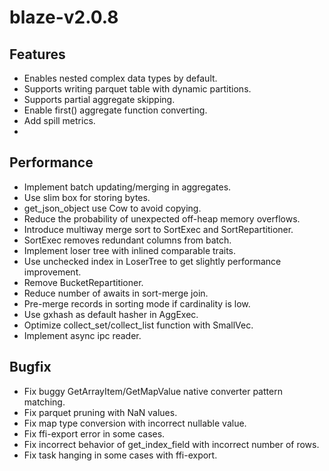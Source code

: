 # blaze-v2.0.8

## Features
* Enables nested complex data types by default.
* Supports writing parquet table with dynamic partitions.
* Supports partial aggregate skipping.
* Enable first() aggregate function converting.
* Add spill metrics.
*
## Performance
* Implement batch updating/merging in aggregates.
* Use slim box for storing bytes.
* get_json_object use Cow to avoid copying.
* Reduce the probability of unexpected off-heap memory overflows.
* Introduce multiway merge sort to SortExec and SortRepartitioner.
* SortExec removes redundant columns from batch.
* Implement loser tree with inlined comparable traits.
* Use unchecked index in LoserTree to get slightly performance improvement.
* Remove BucketRepartitioner.
* Reduce number of awaits in sort-merge join.
* Pre-merge records in sorting mode if cardinality is low.
* Use gxhash as default hasher in AggExec.
* Optimize collect_set/collect_list function with SmallVec.
* Implement async ipc reader.

## Bugfix
* Fix buggy GetArrayItem/GetMapValue native converter pattern matching.
* Fix parquet pruning with NaN values.
* Fix map type conversion with incorrect nullable value.
* Fix ffi-export error in some cases.
* Fix incorrect behavior of get_index_field with incorrect number of rows.
* Fix task hanging in some cases with ffi-export.
